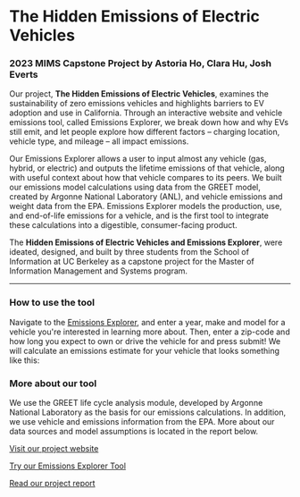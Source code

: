 
# The Hidden Emissions of Electric Vehicles 
### 2023 MIMS Capstone Project by Astoria Ho, Clara Hu, Josh Everts

Our project, **The Hidden Emissions of Electric Vehicles**, examines the sustainability of zero emissions vehicles and highlights barriers to EV adoption and use in California. Through an interactive website and vehicle emissions tool, called Emissions Explorer, we break down how and why EVs still emit, and let people explore how different factors – charging location, vehicle type, and mileage – all impact emissions. 

Our Emissions Explorer allows a user to input almost any vehicle (gas, hybrid, or electric) and outputs the lifetime emissions of that vehicle, along with useful context about how that vehicle compares to its peers. We built our emissions model calculations using data from the GREET model, created by Argonne National Laboratory (ANL), and vehicle emissions and weight data from the EPA. Emissions Explorer models the production, use, and end-of-life emissions for a vehicle, and is the first tool to integrate these calculations into a digestible, consumer-facing product. 

The **Hidden Emissions of Electric Vehicles and Emissions Explorer**, were ideated, designed, and built by three students from the School of Information at UC Berkeley as a capstone project for the Master of Information Management and Systems program. 

---
### How to use the tool
Navigate to the [Emissions Explorer](https://eee-capstone.github.io/MIMS-Capstone/vehicleForm/vehicle_form.html), and enter a year, make and model for a vehicle you're interested in learning more about. Then, enter a zip-code and how long you expect to own or drive the vehicle for and press submit! We will calculate an emissions estimate for your vehicle that looks something like this: 


### More about our tool
We use the GREET life cycle analysis module, developed by Argonne National Laboratory as the basis for our emissions calculations. In addition, we use vehicle and emissions information from the EPA. More about our data sources and model assumptions is located in the report below. 

[Visit our project website](https://eee-capstone.github.io/MIMS-Capstone/templates/index.html#) 

[Try our Emissions Explorer Tool](https://eee-capstone.github.io/MIMS-Capstone/vehicleForm/vehicle_form.html)

[Read our project report](https://www.ischool.berkeley.edu/sites/default/files/sproject_attachments/eee_astoriaclarajosh_mimscapstonefinalpaper_0.pdf)
